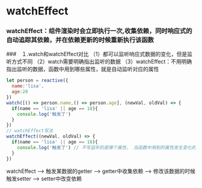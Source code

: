 # watchEffect
### watchEffect：组件渲染时会立即执行一次,收集依赖，同时响应式的自动追踪其依赖，并在依赖更新的时候重新执行该函数
###　１.watch和watchEffect对比
（1）都可以监听响应式数据的变化，但是监听方式不同
（2）watch需要明确指出监听的数据
（3）watchEffect：不用明确指出监听的数据，函数中用到哪些属性，就是自动监听对应的属性
```js
let person = reactive({
  name:'lisa',
  age:20
})
watch([() => person.name,() => person.age], (newVal, oldVal) => {
  if(name == 'lisa' || age == 18){
    console.log('触发了')
  }
})
// watchEffect写法
watchEffect((newVal, oldVal) => {
  if(name == 'lisa' || age == 18){
    console.log('触发了') // 不写监听的是哪个属性， 当函数中用到的属性发生变化的时候会自动触发监听！！！
  }
})
```


watchEffect  --> 触发某数据的getter -->  getter中收集依赖 -->  修改该数据的时候触发setter  -->  setter中改变依赖